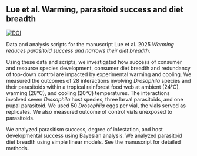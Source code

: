 ## Lue et al. Warming, parasitoid success and diet breadth

[![DOI](https://zenodo.org/badge/1021436528.svg)](https://doi.org/10.5281/zenodo.16317124)

Data and analysis scripts for the manuscript Lue et al. 2025 *Warming reduces parasitoid success and narrows their diet breadth*.

Using these data and scripts, we investigated how success of consumer and resource species development, consumer diet breadth and redundancy of top-down control are impacted by experimental warming and cooling. We measured the outcomes of 28 interactions involving *Drosophila* species and their parasitoids within a tropical rainforest food web at ambient (24°C), warming (28°C), and cooling (20°C) temperatures. The interactions involved seven *Drosophila* host species, three larval parasitoids, and one pupal parasitoid. We used 50 *Drosophila* eggs per vial, the vials served as replicates. We also measured outcome of control vials unexposed to parasitoids.

We analyzed parasitism success, degree of infestation, and host developmental success using Bayesian analysis. We analyzed parasitoid diet breadth using simple linear models. See the manuscript for detailed methods.
